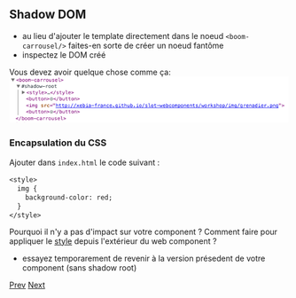 ## Shadow DOM

- au lieu d'ajouter le template directement dans le noeud `<boom-carrousel/>` faites-en sorte de créer un noeud fantôme
- inspectez le DOM créé

Vous devez avoir quelque chose comme ça:
![Shadow DOM](png/shadow.png "Shadow DOM")

### Encapsulation du CSS

Ajouter dans `index.html` le code suivant : 
```
<style>
  img {
    background-color: red;
  }
</style>
```

Pourquoi il n'y a pas d'impact sur votre component ?
Comment faire pour appliquer le [style](http://www.html5rocks.com/en/tutorials/webcomponents/shadowdom-201/) depuis l'extérieur du web component ?

- essayez temporarement de revenir à la version présedent de votre component (sans shadow root)

[Prev](html_import.md) [Next](behaviour.md)
